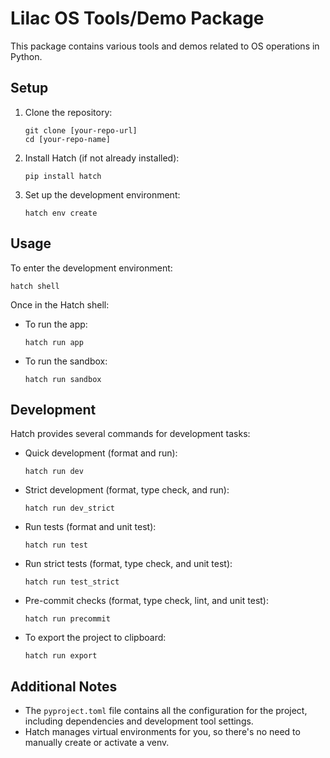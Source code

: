 # Lilac OS Tools/Demo Package

This package contains various tools and demos related to OS operations in Python.

## Setup

1. Clone the repository:
   ```
   git clone [your-repo-url]
   cd [your-repo-name]
   ```

2. Install Hatch (if not already installed):
   ```
   pip install hatch
   ```

3. Set up the development environment:
   ```
   hatch env create
   ```

## Usage

To enter the development environment:
```
hatch shell
```

Once in the Hatch shell:

- To run the app:
  ```
  hatch run app
  ```
- To run the sandbox:
  ```
  hatch run sandbox
  ```

## Development

Hatch provides several commands for development tasks:

- Quick development (format and run):
  ```
  hatch run dev
  ```
- Strict development (format, type check, and run):
  ```
  hatch run dev_strict
  ```
- Run tests (format and unit test):
  ```
  hatch run test
  ```
- Run strict tests (format, type check, and unit test):
  ```
  hatch run test_strict
  ```
- Pre-commit checks (format, type check, lint, and unit test):
  ```
  hatch run precommit
  ```

- To export the project to clipboard:
  ```
  hatch run export
  ```

## Additional Notes

- The `pyproject.toml` file contains all the configuration for the project, including dependencies and development tool settings.
- Hatch manages virtual environments for you, so there's no need to manually create or activate a venv.

